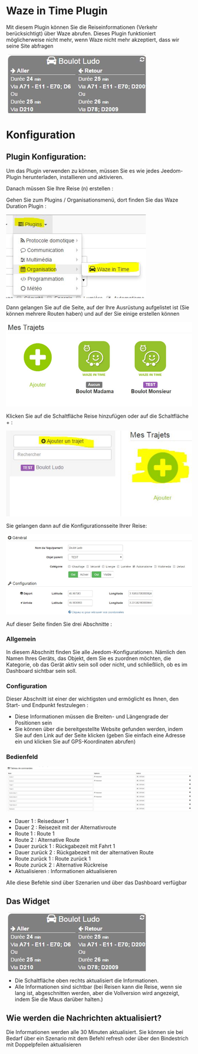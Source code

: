 # Waze in Time Plugin 

Mit diesem Plugin können Sie die Reiseinformationen (Verkehr berücksichtigt) über Waze abrufen. Dieses Plugin funktioniert möglicherweise nicht mehr, wenn Waze nicht mehr akzeptiert, dass wir seine Site abfragen

![wazeintime screenshot1](../images/wazeintime_screenshot1.jpg)

# Konfiguration 

## Plugin Konfiguration: 

Um das Plugin verwenden zu können, müssen Sie es wie jedes Jeedom-Plugin herunterladen, installieren und aktivieren.

Danach müssen Sie Ihre Reise (n) erstellen :

Gehen Sie zum Plugins / Organisationsmenü, dort finden Sie das Waze Duration Plugin :

![configuration1](../images/configuration1.jpg)

Dann gelangen Sie auf die Seite, auf der Ihre Ausrüstung aufgelistet ist (Sie können mehrere Routen haben) und auf der Sie einige erstellen können

![wazeintime screenshot2](../images/wazeintime_screenshot2.jpg)

Klicken Sie auf die Schaltfläche Reise hinzufügen oder auf die Schaltfläche + :

![config2](../images/config2.jpg)

Sie gelangen dann auf die Konfigurationsseite Ihrer Reise:

![wazeintime screenshot3](../images/wazeintime_screenshot3.jpg)

Auf dieser Seite finden Sie drei Abschnitte :

### Allgemein

In diesem Abschnitt finden Sie alle Jeedom-Konfigurationen. Nämlich den Namen Ihres Geräts, das Objekt, dem Sie es zuordnen möchten, die Kategorie, ob das Gerät aktiv sein soll oder nicht, und schließlich, ob es im Dashboard sichtbar sein soll.

### Configuration

Dieser Abschnitt ist einer der wichtigsten und ermöglicht es Ihnen, den Start- und Endpunkt festzulegen :

-   Diese Informationen müssen die Breiten- und Längengrade der Positionen sein
-   Sie können über die bereitgestellte Website gefunden werden, indem Sie auf den Link auf der Seite klicken (geben Sie einfach eine Adresse ein und klicken Sie auf GPS-Koordinaten abrufen)

### Bedienfeld

![config3](../images/config3.jpg)

-   Dauer 1 : Reisedauer 1
-   Dauer 2 : Reisezeit mit der Alternativroute
-   Route 1 : Route 1
-   Route 2 : Alternative Route
-   Dauer zurück 1 : Rückgabezeit mit Fahrt 1
-   Dauer zurück 2 : Rückgabezeit mit der alternativen Route
-   Route zurück 1 : Route zurück 1
-   Route zurück 2 : Alternative Rückreise
-   Aktualisieren : Informationen aktualisieren

Alle diese Befehle sind über Szenarien und über das Dashboard verfügbar

## Das Widget

![wazeintime screenshot1](../images/wazeintime_screenshot1.jpg)

-   Die Schaltfläche oben rechts aktualisiert die Informationen.
-   Alle Informationen sind sichtbar (bei Reisen kann die Reise, wenn sie lang ist, abgeschnitten werden, aber die Vollversion wird angezeigt, indem Sie die Maus darüber halten.)

## Wie werden die Nachrichten aktualisiert?

Die Informationen werden alle 30 Minuten aktualisiert. Sie können sie bei Bedarf über ein Szenario mit dem Befehl refresh oder über den Bindestrich mit Doppelpfeilen aktualisieren
